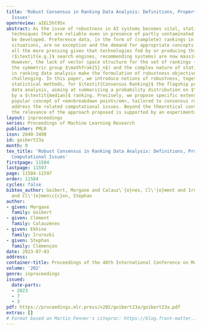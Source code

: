 ```yaml
---
title: 'Robust Consensus in Ranking Data Analysis: Definitions, Properties and Computational
  Issues'
openreview: aIEL5ht9Sx
abstract: As the issue of robustness in AI systems becomes vital, statistical learning
  techniques that are reliable even in presence of partly contaminated data have to
  be developed. Preference data, in the form of (complete) rankings in the simplest
  situations, are no exception and the demand for appropriate concepts and tools is
  all the more pressing given that technologies fed by or producing this type of data
  ($\textit{e.g.}$ search engines, recommending systems) are now massively deployed.
  However, the lack of vector space structure for the set of rankings ($\textit{i.e.}$
  the symmetric group $\mathfrak{S}_n$) and the complex nature of statistics considered
  in ranking data analysis make the formulation of robustness objectives in this domain
  challenging. In this paper, we introduce notions of robustness, together with dedicated
  statistical methods, for $\textit{Consensus Ranking}$ the flagship problem in ranking
  data analysis, aiming at summarizing a probability distribution on $\mathfrak{S}_n$
  by a $\textit{median}$ ranking. Precisely, we propose specific extensions of the
  popular concept of <em>breakdown point</em>, tailored to consensus ranking, and
  address the related computational issues. Beyond the theoretical contributions,
  the relevance of the approach proposed is supported by an experimental study.
layout: inproceedings
series: Proceedings of Machine Learning Research
publisher: PMLR
issn: 2640-3498
id: goibert23a
month: 0
tex_title: 'Robust Consensus in Ranking Data Analysis: Definitions, Properties and
  Computational Issues'
firstpage: 11584
lastpage: 11597
page: 11584-11597
order: 11584
cycles: false
bibtex_author: Goibert, Morgane and Calauz\`{e}nes, Cl\'{e}ment and Irurozki, Ekhine
  and Cl\'{e}men\c{c}on, Stephan
author:
- given: Morgane
  family: Goibert
- given: Clément
  family: Calauzènes
- given: Ekhine
  family: Irurozki
- given: Stephan
  family: Clémençon
date: 2023-07-03
address: 
container-title: Proceedings of the 40th International Conference on Machine Learning
volume: '202'
genre: inproceedings
issued:
  date-parts:
  - 2023
  - 7
  - 3
pdf: https://proceedings.mlr.press/v202/goibert23a/goibert23a.pdf
extras: []
# Format based on Martin Fenner's citeproc: https://blog.front-matter.io/posts/citeproc-yaml-for-bibliographies/
---
```


